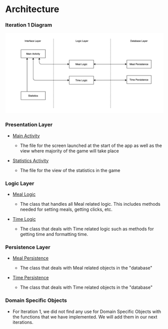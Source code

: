 # Architecture  


### Iteration 1 Diagram  

![Architecture](ArchitectureIteration1.png)  

### Presentation Layer  
- [Main Activity](https://code.cs.umanitoba.ca/3350-winter-2021-a01/group-8-overfeed-the-world/blob/master/app/src/main/java/comp3350/overfeed/presentation/MainActivity.java)  
  - The file for the screen launched at the start of the app as well as the view where majority of the game will take place  

- [Statistics Activity](https://code.cs.umanitoba.ca/3350-winter-2021-a01/group-8-overfeed-the-world/blob/master/app/src/main/java/comp3350/overfeed/presentation/StatisticsActivity.java)  
  - The file for the view of the statistics in the game  

### Logic Layer  
- [Meal Logic](https://code.cs.umanitoba.ca/3350-winter-2021-a01/group-8-overfeed-the-world/blob/master/app/src/main/java/comp3350/overfeed/logic/MealLogic.java)  
  - The class that handles all Meal related logic. This includes methods needed for setting meals, getting clicks, etc.  

- [Time Logic](https://code.cs.umanitoba.ca/3350-winter-2021-a01/group-8-overfeed-the-world/blob/master/app/src/main/java/comp3350/overfeed/logic/TimeLogic.java)  
  - The class that deals with Time related logic such as methods for getting time and formatting time.   

### Persistence Layer  
- [Meal Persistence](https://code.cs.umanitoba.ca/3350-winter-2021-a01/group-8-overfeed-the-world/blob/master/app/src/main/java/comp3350/overfeed/persistence/MealPersistence.java)  
  - The class that deals with Meal related objects in the "database"  

- [Time Persistence](https://code.cs.umanitoba.ca/3350-winter-2021-a01/group-8-overfeed-the-world/blob/master/app/src/main/java/comp3350/overfeed/persistence/TimePersistence.java)  
  - The class that deals with Time related objects in the "database"  


### Domain Specific Objects   
- For Iteration 1, we did not find any use for Domain Specific Objects with the functions that we have implemented. We will add them in our next iterations.  
